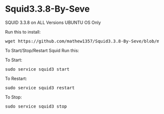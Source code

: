 # Squid3.3.8-By-Seve
SQUID 3.3.8 on ALL Versions UBUNTU OS Only

Run this to install: 

<pre>
wget https://github.com/mathew1357/Squid3.3.8-By-Seve/blob/main/install-squidward && chmod +x install-squidward && ./install-squidward
</pre>

To Start/Stop/Restart Squid Run this:

To Start:
<pre>sudo service squid3 start</pre>

To Restart:
<pre>sudo service squid3 restart</pre>

To Stop:
<pre>sudo service squid3 stop</pre>
